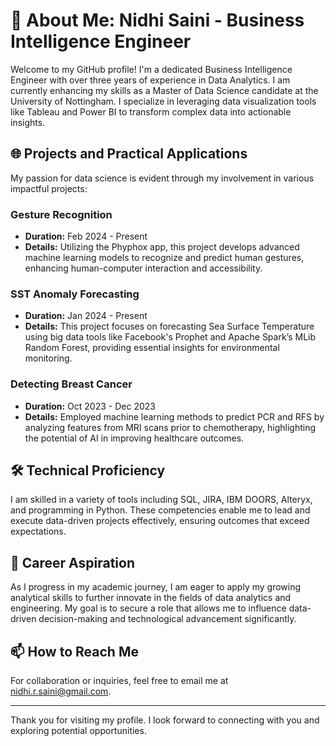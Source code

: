 # 🚀 About Me: Nidhi Saini - Business Intelligence Engineer

Welcome to my GitHub profile! I'm a dedicated Business Intelligence Engineer with over three years of experience in Data Analytics. I am currently enhancing my skills as a Master of Data Science candidate at the University of Nottingham. I specialize in leveraging data visualization tools like Tableau and Power BI to transform complex data into actionable insights.

## 🌐 Projects and Practical Applications

My passion for data science is evident through my involvement in various impactful projects:

### Gesture Recognition
- **Duration:** Feb 2024 - Present
- **Details:** Utilizing the Phyphox app, this project develops advanced machine learning models to recognize and predict human gestures, enhancing human-computer interaction and accessibility.

### SST Anomaly Forecasting
- **Duration:** Jan 2024 - Present
- **Details:** This project focuses on forecasting Sea Surface Temperature using big data tools like Facebook's Prophet and Apache Spark’s MLib Random Forest, providing essential insights for environmental monitoring.

### Detecting Breast Cancer
- **Duration:** Oct 2023 - Dec 2023
- **Details:** Employed machine learning methods to predict PCR and RFS by analyzing features from MRI scans prior to chemotherapy, highlighting the potential of AI in improving healthcare outcomes.

## 🛠 Technical Proficiency
I am skilled in a variety of tools including SQL, JIRA, IBM DOORS, Alteryx, and programming in Python. These competencies enable me to lead and execute data-driven projects effectively, ensuring outcomes that exceed expectations.

## 🌟 Career Aspiration
As I progress in my academic journey, I am eager to apply my growing analytical skills to further innovate in the fields of data analytics and engineering. My goal is to secure a role that allows me to influence data-driven decision-making and technological advancement significantly.

## 📫 How to Reach Me
For collaboration or inquiries, feel free to email me at [nidhi.r.saini@gmail.com](mailto:nidhi.r.saini@gmail.com).

---

Thank you for visiting my profile. I look forward to connecting with you and exploring potential opportunities.

